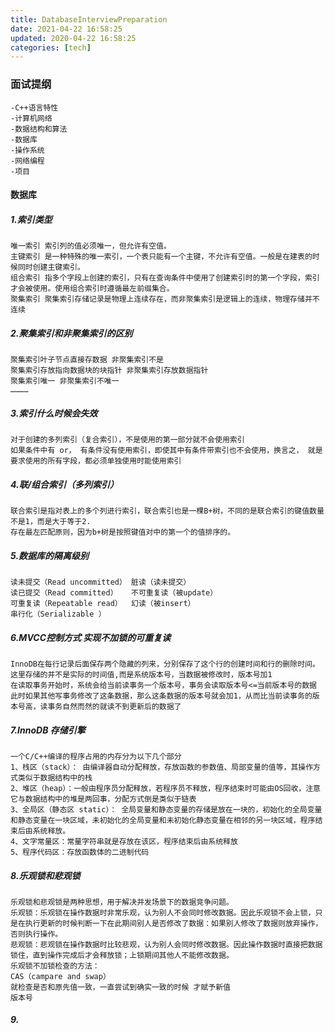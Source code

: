 ```yaml
---
title: DatabaseInterviewPreparation
date: 2021-04-22 16:58:25
updated: 2020-04-22 16:58:25
categories: [tech]
---
```


### 面试提纲

```
-C++语言特性
-计算机网络
-数据结构和算法
-数据库
-操作系统
-网络编程
-项目
```

#### 数据库

##### 1.索引类型

```
唯一索引 索引列的值必须唯一，但允许有空值。
主键索引 是一种特殊的唯一索引，一个表只能有一个主键，不允许有空值。一般是在建表的时候同时创建主键索引。
组合索引 指多个字段上创建的索引，只有在查询条件中使用了创建索引时的第一个字段，索引才会被使用。使用组合索引时遵循最左前缀集合。
聚集索引 聚集索引存储记录是物理上连续存在，而非聚集索引是逻辑上的连续，物理存储并不连续
```

##### 2.聚集索引和非聚集索引的区别

```
聚集索引叶子节点直接存数据 非聚集索引不是
聚集索引存放指向数据块的块指针 非聚集索引存放数据指针
聚集索引唯一 非聚集索引不唯一
…………
```



##### 3.索引什么时候会失效

```
对于创建的多列索引（复合索引），不是使用的第一部分就不会使用索引
如果条件中有 or， 有条件没有使用索引，即使其中有条件带索引也不会使用，换言之， 就是要求使用的所有字段，都必须单独使用时能使用索引

```

##### 4.联/组合索引（多列索引）

```
联合索引是指对表上的多个列进行索引，联合索引也是一棵B+树，不同的是联合索引的键值数量不是1，而是大于等于2.
存在最左匹配原则，因为b+树是按照键值对中的第一个的值排序的。
```

##### 5.数据库的隔离级别

```
读未提交（Read uncommitted） 脏读（读未提交）
读已提交（Read committed）   不可重复读（被update）
可重复读（Repeatable read）  幻读（被insert）
串行化（Serializable ）

```

##### 6.MVCC控制方式 实现不加锁的可重复读

```
InnoDB在每行记录后面保存两个隐藏的列来，分别保存了这个行的创建时间和行的删除时间。这里存储的并不是实际的时间值,而是系统版本号，当数据被修改时，版本号加1
在读取事务开始时，系统会给当前读事务一个版本号，事务会读取版本号<=当前版本号的数据
此时如果其他写事务修改了这条数据，那么这条数据的版本号就会加1，从而比当前读事务的版本号高，读事务自然而然的就读不到更新后的数据了
```

##### 7.**InnoDB 存储引擎**

```
一个C/C++编译的程序占用的内存分为以下几个部分
1、栈区（stack）： 由编译器自动分配释放，存放函数的参数值、局部变量的值等，其操作方式类似于数据结构中的栈
2、堆区（heap）：一般由程序员分配释放，若程序员不释放，程序结束时可能由OS回收，注意它与数据结构中的堆是两回事，分配方式倒是类似于链表
3、全局区（静态区 static）： 全局变量和静态变量的存储是放在一块的，初始化的全局变量和静态变量在一块区域，未初始化的全局变量和未初始化静态变量在相邻的另一块区域，程序结束后由系统释放。
4、文字常量区：常量字符串就是存放在该区，程序结束后由系统释放
5、程序代码区：存放函数体的二进制代码
```

##### 8.乐观锁和悲观锁

```
乐观锁和悲观锁是两种思想，用于解决并发场景下的数据竞争问题。
乐观锁：乐观锁在操作数据时非常乐观，认为别人不会同时修改数据。因此乐观锁不会上锁，只是在执行更新的时候判断一下在此期间别人是否修改了数据：如果别人修改了数据则放弃操作，否则执行操作。
悲观锁：悲观锁在操作数据时比较悲观，认为别人会同时修改数据。因此操作数据时直接把数据锁住，直到操作完成后才会释放锁；上锁期间其他人不能修改数据。
乐观锁不加锁检查的方法：
CAS（campare and swap）
就检查是否和原先值一致，一直尝试到确实一致的时候 才赋予新值
版本号
```

##### 9.



